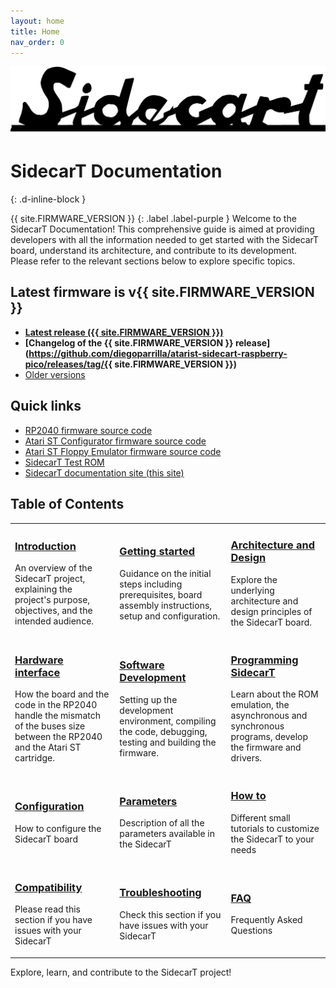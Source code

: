 ```yaml
---
layout: home
title: Home
nav_order: 0
---
```



![SidecarT](/assets/images/SIDECART_TEXT_BW_1920x416.png)

# SidecarT Documentation 
{: .d-inline-block }

{{ site.FIRMWARE_VERSION }}
{: .label .label-purple }
Welcome to the SidecarT Documentation! This comprehensive guide is aimed at providing developers with all the information needed to get started with the SidecarT board, understand its architecture, and contribute to its development. Please refer to the relevant sections below to explore specific topics.

## Latest firmware is v{{ site.FIRMWARE_VERSION }}

* **[Latest release ({{ site.FIRMWARE_VERSION }})](https://sidecart.xyz/downloads)**
* **[Changelog of the {{ site.FIRMWARE_VERSION }} release](https://github.com/diegoparrilla/atarist-sidecart-raspberry-pico/releases/tag/{{ site.FIRMWARE_VERSION }})**
* [Older versions](https://github.com/diegoparrilla/atarist-sidecart-raspberry-pico/releases)

## Quick links

* [RP2040 firmware source code](https://github.com/diegoparrilla/atarist-sidecart-raspberry-pico)
* [Atari ST Configurator firmware source code](https://github.com/diegoparrilla/atarist-sidecart-firmware)
* [Atari ST Floppy Emulator firmware source code](https://github.com/diegoparrilla/atarist-sidecart-floppy-emulator)
* [SidecarT Test ROM](https://github.com/diegoparrilla/atarist-sidecart-test-rom)
* [SidecarT documentation site (this site)](https://github.com/diegoparrilla/sidecart-site-dev-docs)

## Table of Contents

<table style="border-collapse: collapse; border: 0;">
    <tr>
        <td style="border: none;">
            <h3><a href="/introduction">Introduction</a></h3>
            <p>
            An overview of the SidecarT project, explaining the project's purpose, objectives, and the intended audience.
            </p>
        </td>
        <td style="border: none;">
            <h3><a href="/getting_started">Getting started</a></h3>
            <p>
            Guidance on the initial steps including prerequisites, board assembly instructions, setup and configuration.
            </p>
        </td>
        <td style="border: none;">
            <h3><a href="/architecture_and_design">Architecture and Design</a></h3>
            <p>
            Explore the underlying architecture and design principles of the SidecarT board.
            </p>
        </td>
    </tr>
    <tr>
        <td style="border: none;">
            <h3><a href="/hardware_interface">Hardware interface</a></h3>
            <p>
            How the board and the code in the RP2040 handle the mismatch of the buses size between the RP2040 and the Atari ST cartridge.
            </p>
        </td>
        <td style="border: none;">
            <h3><a href="/software_development">Software Development</a></h3>
            <p>
            Setting up the development environment, compiling the code, debugging, testing and building the firmware.
            </p>
        </td>
        <td style="border: none;">
            <h3><a href="/programming_sidecart">Programming SidecarT</a></h3>
            <p>
            Learn about the ROM emulation, the asynchronous and synchronous programs, develop the firmware and drivers.
            </p>
        </td>
    </tr>
    <tr>
        <td style="border: none;">
            <h3><a href="/configuration">Configuration</a></h3>
            <p>
            How to configure the SidecarT board
            </p>
        </td>
        <td style="border: none;">
            <h3><a href="/parameters">Parameters</a></h3>
            <p>
            Description of all the parameters available in the SidecarT
            </p>
        </td>
        <td style="border: none;">
            <h3><a href="/how_to">How to</a></h3>
            <p>
            Different small tutorials to customize the SidecarT to your needs
            </p>
        </td>
    </tr>
    <tr>
        <td style="border: none;">
            <h3><a href="/compatibility_issues">Compatibility</a></h3>
            <p>
            Please read this section if you have issues with your SidecarT
            </p>
        </td>
        <td style="border: none;">
            <h3><a href="/troubleshooting">Troubleshooting</a></h3>
            <p>
            Check this section if you have issues with your SidecarT
            </p>
        </td>
        <td style="border: none;">
            <h3><a href="/faq">FAQ</a></h3>
            <p>
            Frequently Asked Questions
            </p>
        </td>
    </tr>
</table>



Explore, learn, and contribute to the SidecarT project!

